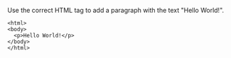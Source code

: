 Use the correct HTML tag to add a paragraph with the text "Hello World!".

    <html>
    <body>
      <p>Hello World!</p>
    </body>
    </html>
